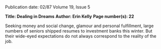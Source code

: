Publication date: 02/87
Volume 19, Issue 5

**Title: Dealing in Dreams**
**Author: Erin Kelly**
**Page number(s): 22**

Seeking money and social change, glamour and personal fulfillment, large numbers of seniors shipped resumes to investment banks this winter. But their wide-eyed expectations do not always correspond to the reality of the job.